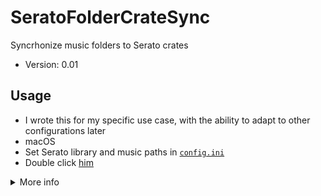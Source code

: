 # SeratoFolderCrateSync

Syncrhonize music folders to Serato crates

- Version: 0.01

## Usage

- I wrote this for my specific use case, with the ability to adapt to other configurations later
- macOS
- Set Serato library and music paths in [`config.ini`](config.ini)
- Double click [him](SeratoCrateFolderSync.command)

<details><summary>More info</summary><p>

## Crate File Info

In each frame/tag/code/etc, bytes...

- 0:4 have a Serato tag (legend below)
- 4:8 is the length of the data
- 8:8+length is the remainder of the data
- 0:4 can be decoded as utf-8
- 8:8+length can be decoded as utf-16-be (big endian)

## Fields

Source: https://github.com/Holzhaus/serato-tags/blob/master/scripts/database_v2.py

- Database
  - `vrsn`: Version
  - `otrk`: Track
  - `ttyp`: File Type
  - `pfil`: File Path
  - `tsng`: Song Title
  - `tlen`: Length
  - `tbit`: Bitrate
  - `tsmp`: Sample Rate
  - `tbpm`: BPM
  - `tadd`: Date added
  - `uadd`: Date added
  - `tkey`: Key
  - `bbgl`: Beatgrid Locked
  - `tart`: Artist
  - `utme`: File Time
  - `bmis`: Missing
- Crates
  - `osrt`: Sorting
  - `brev`: Reverse Order
  - `ovct`: Column Title
  - `tvcn`: Column Name
  - `tvcw`: Column Width
  - `ptrk`: Track Path

</p></details>
